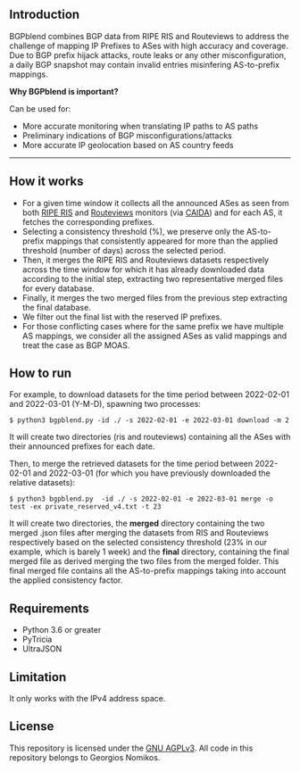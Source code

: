 ## Introduction

BGPblend combines BGP data from RIPE RIS and Routeviews to address the challenge of mapping IP Prefixes to ASes with high accuracy and coverage.
Due to BGP prefix hijack attacks, route leaks or any other misconfiguration, a daily BGP snapshot may contain invalid entries misinfering AS-to-prefix mappings.

**Why BGPblend is important?**

Can be used for:
- More accurate monitoring when translating IP paths to AS paths
- Preliminary indications of BGP misconfigurations/attacks
- More accurate IP geolocation based on AS country feeds

------------

## How it works
- For a given time window it collects all the announced ASes as seen from both [RIPE RIS](https://stat.ripe.net/docs/data_api "RIPES RIS") and [Routeviews](https://www.routeviews.org/routeviews/ "Routeviews") monitors (via [CAIDA](https://www.caida.org/catalog/datasets/routeviews-prefix2as/ "CAIDA")) and for each AS, it fetches the corresponding prefixes.
- Selecting a consistency threshold (%), we preserve only the AS-to-prefix mappings that consistently appeared for more than the applied threshold (number of days) across the selected period.
- Then, it merges the RIPE RIS and Routeviews datasets respectively across the time window for which it has already downloaded data according to the initial step, extracting two representative merged files for every database.
- Finally, it merges the two merged files from the previous step extracting the final database. 
- We filter out the final list with the reserved IP prefixes.
- For those conflicting cases where for the same prefix we have multiple AS mappings, we consider all the assigned ASes as valid mappings and treat the case as BGP MOAS.

## How to run
For example, to download datasets for the time period between 2022-02-01 and 2022-03-01 (Y-M-D), spawning two processes:

`$ python3 bgpblend.py -id ./ -s 2022-02-01 -e 2022-03-01 download -m 2`

It will create two directories (ris and routeviews) containing all the ASes with their announced prefixes for each date.

Then, to merge the retrieved datasets for the time period between 2022-02-01 and 2022-03-01 (for which you have previously downloaded the relative datasets):

`$ python3 bgpblend.py  -id ./ -s 2022-02-01 -e 2022-03-01 merge -o test -ex private_reserved_v4.txt -t 23`

It will create two directories, the **merged** directory containing the two merged .json files after merging the datasets from RIS and Routeviews respectively based on the selected consistency threshold (23% in our example, which is barely 1 week)
and the **final** directory, containing the final merged file as derived merging the two files from the merged folder. This final merged file contains all the AS-to-prefix mappings taking into account the applied consistency factor.

## Requirements
- Python 3.6 or greater
- PyTricia
- UltraJSON

## Limitation
It only works with the IPv4 address space.

## License

This repository is licensed under the [GNU AGPLv3](LICENSE). All code in this repository belongs to Georgios Nomikos.
